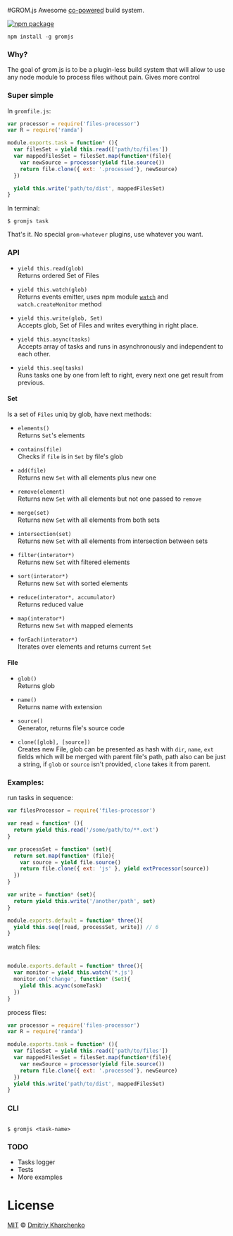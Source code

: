 #GROM.js
Awesome [co-powered](https://www.npmjs.com/package/co) build system.

[![npm package][npm-ver-link]][releases]

```
npm install -g gromjs
```

### Why?

The goal of grom.js is to be a plugin-less build system that will allow to use any node module to process files without pain. Gives more control

### Super simple

In `gromfile.js`:

```js
var processor = require('files-processor')
var R = require('ramda')

module.exports.task = function* (){
  var filesSet = yield this.read(['path/to/files'])
  var mappedFilesSet = filesSet.map(function*(file){
    var newSource = processor(yield file.source())
    return file.clone({ ext: '.processed'}, newSource)
  })

  yield this.write('path/to/dist', mappedFilesSet)
}
```

In terminal:

```
$ gromjs task
```

That's it. No special `grom-whatever` plugins, use whatever you want.

### API

+ `yield this.read(glob)` <br />
    Returns ordered Set of Files

+ `yield this.watch(glob)` <br />
  Returns events emitter, uses npm module [`watch`](https://www.npmjs.com/package/watch) and `watch.createMonitor` method


+ `yield this.write(glob, Set)` <br />
  Accepts glob, Set of Files and writes everything in right place.


+ `yield this.async(tasks)` <br />
  Accepts array of tasks and runs in asynchronously and independent to each other.


+ `yield this.seq(tasks)` <br />
  Runs tasks one by one from left to right, every next one get result from previous.

#### Set
  Is a set of `Files` uniq by glob, have next methods:

  + `elements()` <br/>
    Returns `Set`'s elements

  + `contains(file)` <br/>
    Checks if `file` is in `Set` by file's glob

  + `add(file)` <br/>
    Returns new `Set` with all elements plus new one

  + `remove(element)` <br/>
    Returns new `Set` with all elements but not one passed to `remove`

  + `merge(set)` <br/>
    Returns new `Set` with all elements from both sets

  + `intersection(set)` <br/>
    Returns new `Set` with all elements from intersection between sets

  + `filter(interator*)` <br/>
    Returns new `Set` with filtered elements

  + `sort(interator*)` <br/>
    Returns new `Set` with sorted elements

  + `reduce(interator*, accumulator)` <br/>
    Returns reduced value

  + `map(interator*)` <br/>
    Returns new `Set` with mapped elements

  + `forEach(interator*)` <br/>
    Iterates over elements and returns current `Set`


#### File

+ `glob()` <br />
  Returns glob

+ `name()` <br />
  Returns name with extension

+ `source()` <br />
  Generator, returns file's source code

+ `clone([glob], [source])` <br />
  Creates new File, glob can be presented as hash with `dir`, `name`, `ext` fields which will be merged with parent file's path,
  path also can be just a string, if `glob` or `source` isn't provided, `clone` takes it from parent.


### Examples:

run tasks in sequence:
```js
var filesProcessor = require('files-processor')

var read = function* (){
  return yield this.read('/some/path/to/**.ext')
}

var processSet = function* (set){
  return set.map(function* (file){
    var source = yield file.source()
    return file.clone({ ext: 'js' }, yield extProcessor(source))
  })
}

var write = function* (set){
  return yield this.write('/another/path', set)
}

module.exports.default = function* three(){
  yield this.seq([read, processSet, write]) // 6
}

```

watch files:
```js

module.exports.default = function* three(){
  var monitor = yield this.watch('*.js')
  monitor.on('change', function* (Set){
    yield this.acync(someTask)
  })
}

```


process files:

```js
var processor = require('files-processor')
var R = require('ramda')

module.exports.task = function* (){
  var filesSet = yield this.read(['path/to/files'])
  var mappedFilesSet = filesSet.map(function*(file){
    var newSource = processor(yield file.source())
    return file.clone({ ext: '.processed'}, newSource)
  })
  yield this.write('path/to/dist', mappedFilesSet)
}
```

### CLI

```

$ gromjs <task-name>

```


### TODO
* Tasks logger
* Tests
* More examples


# License

[MIT][mit] © [Dmitriy Kharchenko][author]


[mit]:          http://opensource.org/licenses/MIT
[author]:       http://github.com/aki-russia
[releases]:     https://github.com/aki-russia/gromjs/releases
[npm-pkg-link]: https://www.npmjs.org/package/gromjs
[npm-ver-link]: https://img.shields.io/npm/v/gromjs.svg?style=flat-square
